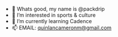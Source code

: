 - 👋 Whats good, my name is @packdrip
- 👀 I’m interested in sports & culture
- 🌱 I’m currently learning Cadence
- 📫 EMAIL: quinlancameronm@gmail.com

<!---
packdrip/packdrip is a ✨ special ✨ repository because its `README.md` (this file) appears on your GitHub profile.
You can click the Preview link to take a look at your changes.
--->
